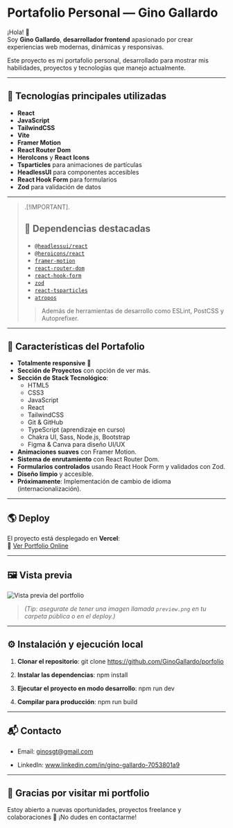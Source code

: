 # Portafolio Personal — Gino Gallardo

¡Hola! 👋  
Soy **Gino Gallardo**, **desarrollador frontend** apasionado por crear experiencias web modernas, dinámicas y responsivas.

Este proyecto es mi portafolio personal, desarrollado para mostrar mis habilidades, proyectos y tecnologías que manejo actualmente.

---

## 🚀 Tecnologías principales utilizadas

- **React**
- **JavaScript**
- **TailwindCSS**
- **Vite**
- **Framer Motion**
- **React Router Dom**
- **HeroIcons** y **React Icons**
- **Tsparticles** para animaciones de partículas
- **HeadlessUI** para componentes accesibles
- **React Hook Form** para formularios
- **Zod** para validación de datos

---
>.[!IMPORTANT].
>## 🧩 Dependencias destacadas
>
>- [`@headlessui/react`](https://headlessui.dev/)
>- [`@heroicons/react`](https://heroicons.com/)
>- [`framer-motion`](https://www.framer.com/motion/)
>- [`react-router-dom`](https://reactrouter.com/)
>- [`react-hook-form`](https://react-hook-form.com/)
>- [`zod`](https://zod.dev/)
>- [`react-tsparticles`](https://github.com/matteobruni/tsparticles)
>- [`atropos`](https://atroposjs.com/)
>
>> Además de herramientas de desarrollo como ESLint, PostCSS y Autoprefixer.

---

## 🌟 Características del Portafolio

- **Totalmente responsive** 📱
- **Sección de Proyectos** con opción de ver más.
- **Sección de Stack Tecnológico**:
  - HTML5
  - CSS3
  - JavaScript
  - React
  - TailwindCSS
  - Git & GitHub
  - TypeScript (aprendizaje en curso)
  - Chakra UI, Sass, Node.js, Bootstrap
  - Figma & Canva para diseño UI/UX
- **Animaciones suaves** con Framer Motion.
- **Sistema de enrutamiento** con React Router Dom.
- **Formularios controlados** usando React Hook Form y validados con Zod.
- **Diseño limpio** y accesible.
- **Próximamente**: Implementación de cambio de idioma (internacionalización).

---

## 🌎 Deploy

El proyecto está desplegado en **Vercel**:  
🔗 [Ver Portfolio Online](https://porfolio-red-nu-27.vercel.app)

---

## 🖼️ Vista previa

![Vista previa del portfolio](https://porfolio-red-nu-27.vercel.app/preview.png)

> *(Tip: asegurate de tener una imagen llamada `preview.png` en tu carpeta pública o en el deploy.)*

---

## ⚙️ Instalación y ejecución local

1. **Clonar el repositorio**:
git clone https://github.com/GinoGallardo/porfolio

2. **Instalar las dependencias**:
npm install

3. **Ejecutar el proyecto en modo desarrollo**:
npm run dev

4. **Compilar para producción**:
npm run build

---

## 📬 Contacto

- Email: ginosgt@gmail.com

- LinkedIn: www.linkedin.com/in/gino-gallardo-7053801a9


---

## 🙌 Gracias por visitar mi portfolio
Estoy abierto a nuevas oportunidades, proyectos freelance y colaboraciones 🚀
¡No dudes en contactarme!
